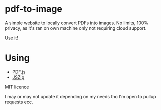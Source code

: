 # pdf-to-image
A simple website to locally convert PDFs into images.
No limits, 100% privacy, as it's ran on own machine only not requiring cloud support.

[Use it!](https://pdfimage.ddns.net/)

# Using
 - [PDF.js](https://mozilla.github.io/pdf.js/)
 - [JSZip](https://stuk.github.io/jszip/)


MIT licence

I may or may not update it depending on my needs tho I'm open to pullup requests ecc.
